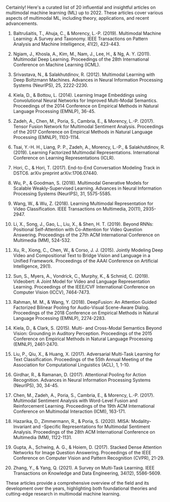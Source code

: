 Certainly! Here's a curated list of 20 influential and insightful articles on multimodal machine learning (ML) up to 2022. These articles cover various aspects of multimodal ML, including theory, applications, and recent advancements.

1. Baltrušaitis, T., Ahuja, C., & Morency, L.-P. (2019). Multimodal Machine Learning: A Survey and Taxonomy. IEEE Transactions on Pattern Analysis and Machine Intelligence, 41(2), 423-443.

2. Ngiam, J., Khosla, A., Kim, M., Nam, J., Lee, H., & Ng, A. Y. (2011). Multimodal Deep Learning. Proceedings of the 28th International Conference on Machine Learning (ICML).

3. Srivastava, N., & Salakhutdinov, R. (2012). Multimodal Learning with Deep Boltzmann Machines. Advances in Neural Information Processing Systems (NeurIPS), 25, 2222-2230.

4. Kiela, D., & Bottou, L. (2014). Learning Image Embeddings using Convolutional Neural Networks for Improved Multi-Modal Semantics. Proceedings of the 2014 Conference on Empirical Methods in Natural Language Processing (EMNLP), 36-45.

5. Zadeh, A., Chen, M., Poria, S., Cambria, E., & Morency, L.-P. (2017). Tensor Fusion Network for Multimodal Sentiment Analysis. Proceedings of the 2017 Conference on Empirical Methods in Natural Language Processing (EMNLP), 1103-1114.

6. Tsai, Y.-H. H., Liang, P. P., Zadeh, A., Morency, L.-P., & Salakhutdinov, R. (2019). Learning Factorized Multimodal Representations. International Conference on Learning Representations (ICLR).

7. Hori, C., & Hori, T. (2017). End-to-End Conversation Modeling Track in DSTC6. arXiv preprint arXiv:1706.07440.

8. Wu, P., & Goodman, S. (2018). Multimodal Generative Models for Scalable Weakly-Supervised Learning. Advances in Neural Information Processing Systems (NeurIPS), 31, 5575-5585.

9. Wang, W., & Wu, Z. (2018). Learning Multimodal Representation for Video Classification. IEEE Transactions on Multimedia, 20(11), 2935-2947.

10. Li, X., Song, J., Gao, L., Liu, X., & Shen, H. T. (2019). Beyond RNNs: Positional Self-Attention with Co-Attention for Video Question Answering. Proceedings of the 27th ACM International Conference on Multimedia (MM), 524-532.

11. Xu, R., Xiong, C., Chen, W., & Corso, J. J. (2015). Jointly Modeling Deep Video and Compositional Text to Bridge Vision and Language in a Unified Framework. Proceedings of the AAAI Conference on Artificial Intelligence, 29(1).

12. Sun, S., Myers, A., Vondrick, C., Murphy, K., & Schmid, C. (2019). Videobert: A Joint Model for Video and Language Representation Learning. Proceedings of the IEEE/CVF International Conference on Computer Vision (ICCV), 7464-7473.

13. Rahman, M. M., & Wang, Y. (2018). DeepFusion: An Attention Guided Factorized Bilinear Pooling for Audio-Visual Scene-Aware Dialog. Proceedings of the 2018 Conference on Empirical Methods in Natural Language Processing (EMNLP), 2274-2283.

14. Kiela, D., & Clark, S. (2015). Multi- and Cross-Modal Semantics Beyond Vision: Grounding in Auditory Perception. Proceedings of the 2015 Conference on Empirical Methods in Natural Language Processing (EMNLP), 2461-2470.

15. Liu, P., Qiu, X., & Huang, X. (2017). Adversarial Multi-Task Learning for Text Classification. Proceedings of the 55th Annual Meeting of the Association for Computational Linguistics (ACL), 1, 1-10.

16. Girdhar, R., & Ramanan, D. (2017). Attentional Pooling for Action Recognition. Advances in Neural Information Processing Systems (NeurIPS), 30, 34-45.

17. Chen, M., Zadeh, A., Poria, S., Cambria, E., & Morency, L.-P. (2017). Multimodal Sentiment Analysis with Word-Level Fusion and Reinforcement Learning. Proceedings of the 19th ACM International Conference on Multimodal Interaction (ICMI), 163-171.

18. Hazarika, D., Zimmermann, R., & Poria, S. (2020). MISA: Modality-Invariant and -Specific Representations for Multimodal Sentiment Analysis. Proceedings of the 28th ACM International Conference on Multimedia (MM), 1122-1131.

19. Gupta, A., Schwing, A. G., & Hoiem, D. (2017). Stacked Dense Attention Networks for Image Question Answering. Proceedings of the IEEE Conference on Computer Vision and Pattern Recognition (CVPR), 21-29.

20. Zhang, Y., & Yang, Q. (2021). A Survey on Multi-Task Learning. IEEE Transactions on Knowledge and Data Engineering, 34(12), 5586-5609.

These articles provide a comprehensive overview of the field and its development over the years, highlighting both foundational theories and cutting-edge research in multimodal machine learning.